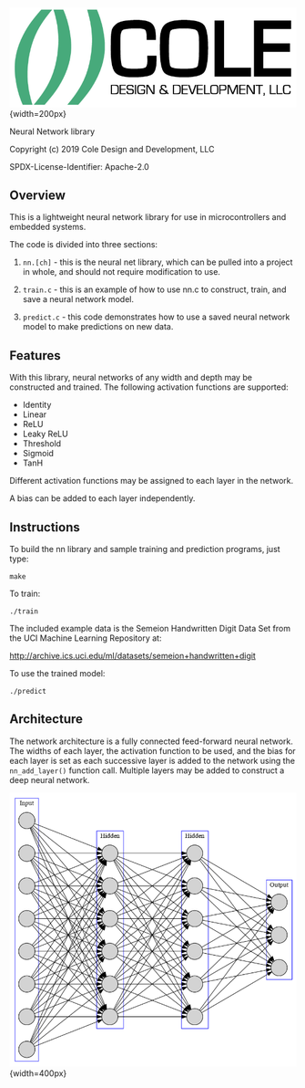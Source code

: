 ![](logo.png){width=200px}

Neural Network library

Copyright (c) 2019 Cole Design and Development, LLC

SPDX-License-Identifier: Apache-2.0

## Overview

This is a lightweight neural network library for use in microcontrollers and embedded systems. 

The code is divided into three sections:

1. `nn.[ch]` - this is the neural net library, which can be pulled into a project in whole, and should not require modification to use.

2. `train.c` - this is an example of how to use nn.c to construct, train, and save a neural network model.

3. `predict.c` - this code demonstrates how to use a saved neural network model to make predictions on new data.

## Features

With this library, neural networks of any width and depth may be constructed and trained. The following activation functions are supported:

* Identity
* Linear
* ReLU
* Leaky ReLU
* Threshold
* Sigmoid
* TanH

Different activation functions may be assigned to each layer in the network.

A bias can be added to each layer independently.

## Instructions

To build the nn library and sample training and prediction programs, just type:
```
make
```


To train:
```
./train
```
The included example data is the Semeion Handwritten Digit Data Set from the UCI Machine Learning Repository at:

http://archive.ics.uci.edu/ml/datasets/semeion+handwritten+digit


To use the trained model:
```
./predict
```

## Architecture

The network architecture is a fully connected feed-forward neural network. The widths of each layer, the activation function to be used, and the bias for each layer is set as each successive layer is added to the network using the `nn_add_layer()` function call. Multiple layers may be added to construct a deep neural network.

![](nn.png){width=400px}

